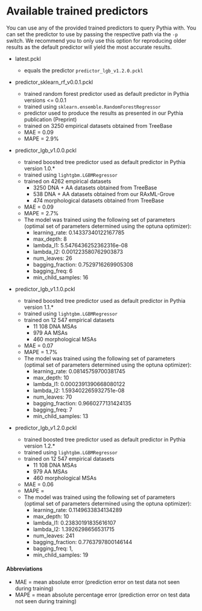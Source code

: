 # Available trained predictors
You can use any of the provided trained predictors to query Pythia with.
You can set the predictor to use by passing the respective path via the `-p` switch.
We recommend you to only use this option for reproducing older results as the default predictor will yield the most accurate results.

- latest.pckl
  - equals the predictor `predictor_lgb_v1.2.0.pckl`

- predictor_sklearn_rf_v0.0.1.pckl
  - trained random forest predictor used as default predictor in Pythia versions <= 0.0.1
  - trained using `sklearn.ensemble.RandomForestRegressor`
  - predictor used to produce the results as presented in our Pythia publication (Preprint)
  - trained on 3250 empirical datasets obtained from TreeBase
  - MAE = 0.09
  - MAPE = 2.9%

- predictor_lgb_v1.0.0.pckl
  - trained boosted tree predictor used as default predictor in Pythia version 1.0.*
  - trained using `lightgbm.LGBMRegressor`
  - trained on 4262 empirical datasets
    - 3250 DNA + AA datasets obtained from TreeBase
    - 538 DNA + AA datasets obtained from our RAxML-Grove
    - 474 morphological datasets obtained from TreeBase
  - MAE = 0.09
  - MAPE = 2.7%
  - The model was trained using the following set of parameters (optimal set of parameters determined using the optuna optimizer):
    - learning_rate: 0.14337340122167785
    - max_depth: 8
    - lambda_l1: 5.5476436252362316e-08
    - lambda_l2: 0.001223580762903873
    - num_leaves: 26
    - bagging_fraction: 0.7529716269905308
    - bagging_freq: 6
    - min_child_samples: 16

- predictor_lgb_v1.1.0.pckl
  - trained boosted tree predictor used as default predictor in Pythia version 1.1.*
  - trained using `lightgbm.LGBMRegressor`
  - trained on 12 547 empirical datasets
    - 11 108 DNA MSAs
    - 979 AA MSAs
    - 460 morphological MSAs
  - MAE = 0.07
  - MAPE = 1.7%
  - The model was trained using the following set of parameters (optimal set of parameters determined using the optuna optimizer):
    - learning_rate: 0.08145759700381745
    - max_depth: 10
    - lambda_l1: 0.0002391390668080122
    - lambda_l2: 1.593402265932751e-08
    - num_leaves: 70
    - bagging_fraction: 0.9660277131424135
    - bagging_freq: 7
    - min_child_samples: 13

- predictor_lgb_v1.2.0.pckl
  - trained boosted tree predictor used as default predictor in Pythia version 1.2.*
  - trained using `lightgbm.LGBMRegressor`
  - trained on 12 547 empirical datasets
    - 11 108 DNA MSAs
    - 979 AA MSAs
    - 460 morphological MSAs
  - MAE = 0.06
  - MAPE =
  - The model was trained using the following set of parameters (optimal set of parameters determined using the optuna optimizer):
    - learning_rate: 0.1149633834134289
    - max_depth: 10
    - lambda_l1: 0.23830191835616107
    - lambda_l2: 1.3926298656531715
    - num_leaves: 241
    - bagging_fraction: 0.7763797800146144
    - bagging_freq: 1,
    - min_child_samples: 19

#### Abbreviations
- MAE = mean absolute error (prediction error on test data not seen during training)
- MAPE = mean absolute percentage error (prediction error on test data not seen during training)
